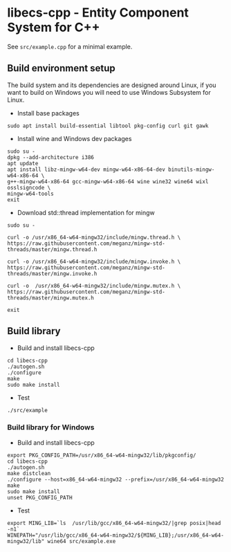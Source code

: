 # libecs-cpp - Entity Component System for C++

See ```src/example.cpp``` for a minimal example.

## Build environment setup
  
The build system and its dependencies are designed around Linux,
if you want to build on Windows you will need to use Windows Subsystem for Linux.

* Install base packages

```
sudo apt install build-essential libtool pkg-config curl git gawk
```

* Install wine and Windows dev packages

```
sudo su -
dpkg --add-architecture i386
apt update
apt install libz-mingw-w64-dev mingw-w64-x86-64-dev binutils-mingw-w64-x86-64 \
g++-mingw-w64-x86-64 gcc-mingw-w64-x86-64 wine wine32 wine64 wixl osslsigncode \
mingw-w64-tools
exit
```

* Download std::thread implementation for mingw

```
sudo su -

curl -o /usr/x86_64-w64-mingw32/include/mingw.thread.h \
https://raw.githubusercontent.com/meganz/mingw-std-threads/master/mingw.thread.h

curl -o /usr/x86_64-w64-mingw32/include/mingw.invoke.h \
https://raw.githubusercontent.com/meganz/mingw-std-threads/master/mingw.invoke.h

curl -o  /usr/x86_64-w64-mingw32/include/mingw.mutex.h \
https://raw.githubusercontent.com/meganz/mingw-std-threads/master/mingw.mutex.h

exit
```

## Build library

* Build and install libecs-cpp

```
cd libecs-cpp
./autogen.sh
./configure
make
sudo make install
```

* Test

```
./src/example
```

### Build library for Windows

* Build and install libecs-cpp

```
export PKG_CONFIG_PATH=/usr/x86_64-w64-mingw32/lib/pkgconfig/
cd libecs-cpp
./autogen.sh
make distclean
./configure --host=x86_64-w64-mingw32 --prefix=/usr/x86_64-w64-mingw32
make
sudo make install
unset PKG_CONFIG_PATH
```

* Test

```
export MING_LIB=`ls  /usr/lib/gcc/x86_64-w64-mingw32/|grep posix|head -n1`
WINEPATH="/usr/lib/gcc/x86_64-w64-mingw32/${MING_LIB};/usr/x86_64-w64-mingw32/lib" wine64 src/example.exe
```
